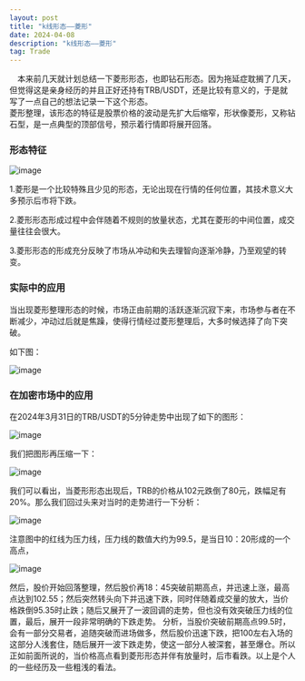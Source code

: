 ```yaml
---
layout: post
title: "k线形态——菱形"
date: 2024-04-08
description: "k线形态——菱形"
tag: Trade
---    
```

&emsp;本来前几天就计划总结一下菱形形态，也即钻石形态。因为拖延症耽搁了几天，但觉得这是亲身经历的并且正好还持有TRB/USDT，还是比较有意义的，于是就写了一点自己的想法记录一下这个形态。  
菱形整理，该形态的特征是股票价格的波动是先扩大后缩窄，形状像菱形，又称钻石型，是一点典型的顶部信号，预示着行情即将展开回落。  


### 形态特征

![image](https://github.com/hengdactn/ctnhb.github.io/assets/70909689/1afd3810-c8ec-42d2-91fc-1c114d0b1478)

1.菱形是一个比较特殊且少见的形态，无论出现在行情的任何位置，其技术意义大多预示后市将下跌。

2.菱形形态形成过程中会伴随着不规则的放量状态，尤其在菱形的中间位置，成交量往往会很大。

3.菱形形态的形成充分反映了市场从冲动和失去理智向逐渐冷静，乃至观望的转变。

### 实际中的应用  

当出现菱形整理形态的时候，市场正由前期的活跃逐渐沉寂下来，市场参与者在不断减少，冲动过后就是焦躁，使得行情经过菱形整理后，大多时候选择了向下突破。

如下图：

![image](https://github.com/hengdactn/ctnhb.github.io/assets/70909689/e457c780-b591-49cb-b979-39763bb07bc8)  

### 在加密市场中的应用  
在2024年3月31日的TRB/USDT的5分钟走势中出现了如下的图形：

![image](https://github.com/hengdactn/ctnhb.github.io/assets/70909689/bee9dd3d-0fcc-4e4d-b54f-6f85971ee284)  

我们把图形再压缩一下：  

![image](https://github.com/hengdactn/ctnhb.github.io/assets/70909689/e9bb448d-3507-4768-b6ac-cea73fa39a44)  

我们可以看出，当菱形形态出现后，TRB的价格从102元跌倒了80元，跌幅足有20%。那么我们回过头来对当时的走势进行一下分析：  

![image](https://github.com/hengdactn/ctnhb.github.io/assets/70909689/37ea5402-53af-4303-952e-1b0beaf0c144)  

注意图中的红线为压力线，压力线的数值大约为99.5，是当日10：20形成的一个高点，

![image](https://github.com/hengdactn/ctnhb.github.io/assets/70909689/5dda52f8-47df-41f4-9300-180f12dbea39)  

然后，股价开始回落整理，然后股价再18：45突破前期高点，并迅速上涨，最高点达到102.55；然后突然转头向下并迅速下跌，同时伴随着成交量的放大，当价格跌倒95.35时止跌；随后又展开了一波回调的走势，但也没有效突破压力线的位置，最后，展开一段非常明确的下跌走势。
分析，当股价突破前期高点99.5时，会有一部分交易者，追随突破而进场做多，然后股价迅速下跌，把100左右入场的这部分人浅套住，随后展开一波下跌走势，使这一部分人被深套，甚至爆仓。所以正如前面所说的，当价格高点看到菱形形态并伴有放量时，后市看跌。以上是个人的一些经历及一些粗浅的看法。









